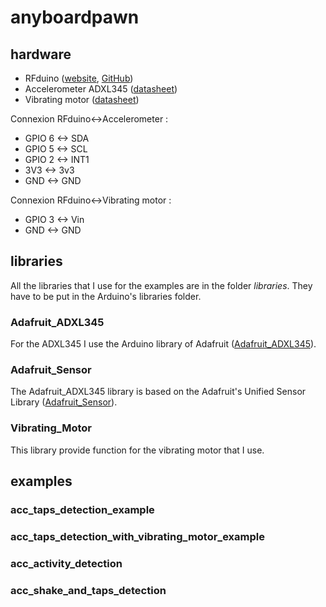 # anyboardpawn
## hardware
* RFduino ([website](http://www.rfduino.com/), [GitHub](https://github.com/RFduino/RFduino))
* Accelerometer ADXL345 ([datasheet](http://www.analog.com/media/en/technical-documentation/data-sheets/ADXL345.pdf))
* Vibrating motor ([datasheet](https://www.sparkfun.com/datasheets/Robotics/310-101_datasheet.pdf))

Connexion RFduino<->Accelerometer :
- GPIO 6 <-> SDA
- GPIO 5 <-> SCL
- GPIO 2 <-> INT1
- 3V3 <-> 3v3
- GND <-> GND

Connexion RFduino<->Vibrating motor :
- GPIO 3 <-> Vin
- GND <-> GND

## libraries
All the libraries that I use for the examples are in the folder *libraries*. They have to be put in the Arduino's libraries folder. 
### Adafruit_ADXL345
For the ADXL345 I use the Arduino library of Adafruit ([Adafruit_ADXL345](https://github.com/adafruit/Adafruit_ADXL345)). 

### Adafruit_Sensor
The Adafruit_ADXL345 library is based on the Adafruit's Unified Sensor Library ([Adafruit_Sensor](https://github.com/adafruit/Adafruit_Sensor)).

### Vibrating_Motor
This library provide function for the vibrating motor that I use.

## examples
### acc_taps_detection_example
### acc_taps_detection_with_vibrating_motor_example
### acc_activity_detection
### acc_shake_and_taps_detection
